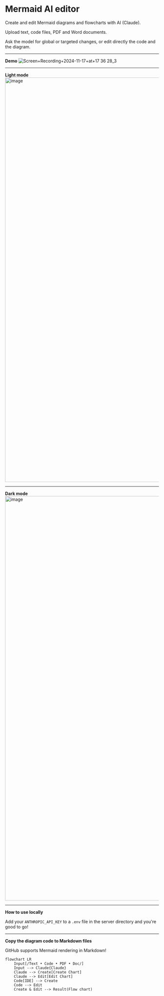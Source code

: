 # Mermaid AI editor

Create and edit Mermaid diagrams and flowcharts with AI (Claude).

Upload text, code files, PDF and Word documents.

Ask the model for global or targeted changes, or edit directly the code and the diagram.

---
**Demo**
![Screen+Recording+2024-11-17+at+17 36 28_3](https://github.com/user-attachments/assets/672c25a7-5467-40e7-b918-ce6be134287d)

---
**Light mode**
<img width="1321" alt="image" src="https://github.com/user-attachments/assets/7694c150-99a1-4e32-a17b-e156b1034562">

---
**Dark mode**
<img width="1321" alt="image" src="https://github.com/user-attachments/assets/13539bff-5f43-410a-80d2-1bf43f51f97d">

---

**How to use locally**

Add your `ANTHROPIC_API_KEY` to a `.env` file in the server directory and you're good to go!

---

**Copy the diagram code to Markdown files**

GitHub supports Mermaid rendering in Markdown!

```mermaid
flowchart LR
    Input[/Text • Code • PDF • Doc/]
    Input --> Claude{Claude}
    Claude --> Create[Create Chart]
    Claude --> Edit[Edit Chart]
    Code[IDE] --> Create
    Code --> Edit
    Create & Edit --> Result(Flow chart)
```
